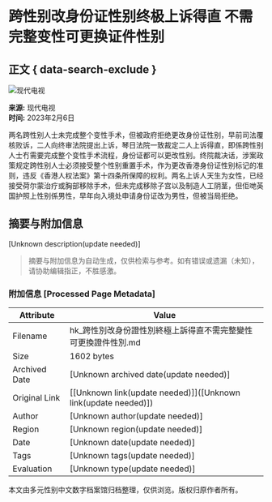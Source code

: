 # 跨性别改身份证性别终极上诉得直 不需完整变性可更换证件性别

## 正文 { data-search-exclude }


![现代电视](https://s.yimg.com/ny/api/res/1.2/N8zJJQpEmPL6J.snd1_uEw--/YXBwaWQ9aGlnaGxhbmRlcjt3PTE4MjtoPTQ4O2NmPXdlYnA-/https://s.yimg.com/uu/api/res/1.2/yFIL7jlrYygMb9OLbb7JEA--~B/aD00NDt3PTE2NzthcHBpZD15dGFjaHlvbg--/http://l.yimg.com/os/publish-images/finance/2015-01-28/0002e780-a6d6-11e4-a466-bb88c757e601_d099e4e2-d505-45c3-b83d-660009c7b829_fintvlogo_updated-1-.jpg)

**来源:** 现代电视  
**时间:** 2023年2月6日

两名跨性别人士未完成整个变性手术，但被政府拒绝更改身份证性别，早前司法覆核败诉，二人向终审法院提出上诉，琴日法院一致裁定二人上诉得直，即係跨性别人士冇需要完成整个变性手术流程，身份证都可以更改性别。终院裁决话，涉案政策规定跨性别人士必须接受整个性别重置手术，作为更改香港身份证性别标记的准则，违反《香港人权法案》第十四条所保障的权利。两名上诉人天生为女性，已经接受荷尔蒙治疗或胸部移除手术，但未完成移除子宫以及制造人工阴茎，但佢哋英国护照上性别係男性，早年向入境处申请身份证改为男性，但被当局拒绝。
<!-- tcd_original_link https://hk.finance.yahoo.com/video/%E8%B7%A8%E6%80%A7%E5%88%A5%E6%94%B9%E8%BA%AB%E4%BB%BD%E8%AD%89%E6%80%A7%E5%88%A5%E7%B5%82%E6%A5%B5%E4%B8%8A%E8%A8%B4%E5%BE%97%E7%9B%B4-%E4%B8%8D%E9%9C%80%E5%AE%8C%E6%95%B4%E8%AE%8A%E6%80%A7%E5%8F%AF%E6%9B%B4%E6%8F%9B%E8%AD%89%E4%BB%B6%E6%80%A7%E5%88%A5-040600909.html -->


## 摘要与附加信息

<!-- tcd_abstract -->
[Unknown description(update needed)]
<!-- tcd_abstract_end -->

> 摘要与附加信息为自动生成，仅供检索与参考。如有错误或遗漏（未知），请协助编辑指正，不胜感激。

### 附加信息 [Processed Page Metadata]

| Attribute       | Value                                  |
|-----------------|----------------------------------------|
| Filename        | hk_跨性別改身份證性別終極上訴得直不需完整變性可更換證件性別.md                             |
| Size            | 1602 bytes                           |
| Archived Date   | [Unknown archived date(update needed)]                             |
| Original Link   | [[Unknown link(update needed)]]([Unknown link(update needed)])                       |
| Author          | [Unknown author(update needed)]                               |
| Region          | [Unknown region(update needed)]                               |
| Date            | [Unknown date(update needed)]                                 |
| Tags            | [Unknown tags(update needed)]                                 |
| Evaluation            | [Unknown type(update needed)]                                 |
<!-- tcd_table_end -->

本文由多元性别中文数字档案馆归档整理，仅供浏览。版权归原作者所有。
